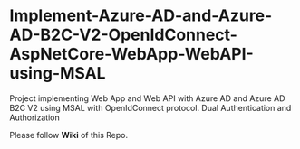 # Implement-Azure-AD-and-Azure-AD-B2C-V2-OpenIdConnect-AspNetCore-WebApp-WebAPI-using-MSAL
Project implementing Web App and Web API with Azure AD and Azure AD B2C V2 using MSAL with OpenIdConnect protocol. Dual Authentication and Authorization

Please follow **Wiki** of this Repo.
